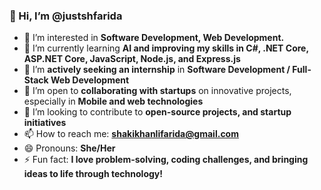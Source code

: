 ### 👋 Hi, I’m @justshfarida  
- 👀 I’m interested in **Software Development, Web Development.**  
- 🌱 I’m currently learning **AI and improving my skills in C#, .NET Core, ASP.NET Core, JavaScript, Node.js, and Express.js**  
- 💼 I’m **actively seeking an internship** in **Software Development / Full-Stack Web Development**  
- 🚀 I’m open to **collaborating with startups** on innovative projects, especially in **Mobile and web technologies**  
- 💞️ I’m looking to contribute to **open-source projects, and startup initiatives**  
- 📫 How to reach me: **[shakikhanlifarida@gmail.com](mailto:shakikhanlifarida@gmail.com)**  
- 😄 Pronouns: **She/Her**  
- ⚡ Fun fact: **I love problem-solving, coding challenges, and bringing ideas to life through technology!**  

